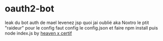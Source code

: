 # oauth2-bot
 leak du bot auth de mael levenez jsp quoi jai oublié aka Noxtro le ptit "raideur"
pour le config faut config le config.json et faire npm install puis node index.js
by [heaven x certif](https://discord.gg/backupfr)
